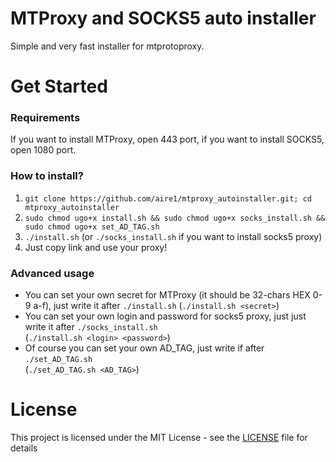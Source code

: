 # MTProxy and SOCKS5 auto installer

Simple and very fast installer for mtprotoproxy.

# Get Started

### Requirements

If you want to install MTProxy, open 443 port, if you want to install SOCKS5, open 1080 port.

### How to install?

1. `git clone https://github.com/aire1/mtproxy_autoinstaller.git; cd mtproxy_autoinstaller`
2. `sudo chmod ugo+x install.sh && sudo chmod ugo+x socks_install.sh && sudo chmod ugo+x set_AD_TAG.sh`
3. `./install.sh` (or `./socks_install.sh` if you want to install socks5 proxy)
4. Just copy link and use your proxy!

### Advanced usage
- You can set your own secret for MTProxy (it should be 32-chars HEX 0-9 a-f), just write it after `./install.sh`
(`./install.sh <secret>`)
- You can set your own login and password for socks5 proxy, just just write it after `./socks_install.sh`          
(`./install.sh <login> <password>`)
- Of course you can set your own AD_TAG, just write if after `./set_AD_TAG.sh`                 
(`./set_AD_TAG.sh <AD_TAG>`)

# License

This project is licensed under the MIT License - see the [LICENSE](LICENSE) file for details
